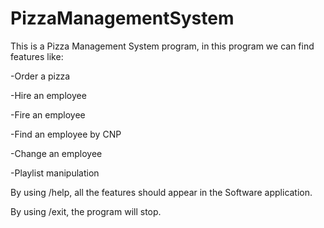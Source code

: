 # PizzaManagementSystem 
This is a Pizza Management System program, in this program we can find features like:

-Order a pizza

-Hire an employee

-Fire an employee

-Find an employee by CNP

-Change an employee

-Playlist manipulation


By using /help, all the features should appear in the Software application.

By using /exit, the program will stop.
